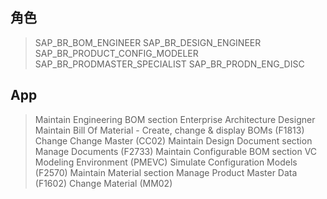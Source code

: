 ## 角色
> SAP_BR_BOM_ENGINEER
> SAP_BR_DESIGN_ENGINEER
> SAP_BR_PRODUCT_CONFIG_MODELER
> SAP_BR_PRODMASTER_SPECIALIST
> SAP_BR_PRODN_ENG_DISC
## App
> Maintain Engineering BOM section
> Enterprise Architecture Designer
> Maintain Bill Of Material - Create, change & display BOMs (F1813)
> Change Change Master (CC02)
> Maintain Design Document section
> Manage Documents (F2733)
> Maintain Configurable BOM section
> VC Modeling Environment (PMEVC)
> Simulate Configuration Models (F2570)
> Maintain Material section
> Manage Product Master Data (F1602)
> Change Material (MM02)